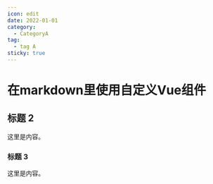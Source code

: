 ```yaml
---
icon: edit
date: 2022-01-01
category:
  - CategoryA
tag:
  - tag A
sticky: true
---
```


# 在markdown里使用自定义Vue组件

<MyComponent content="在markdown里使用自定义Vue组件"/>

## 标题 2

这里是内容。

### 标题 3

这里是内容。
<script setup>
import MyComponent from "@MyComponent";
</script>
